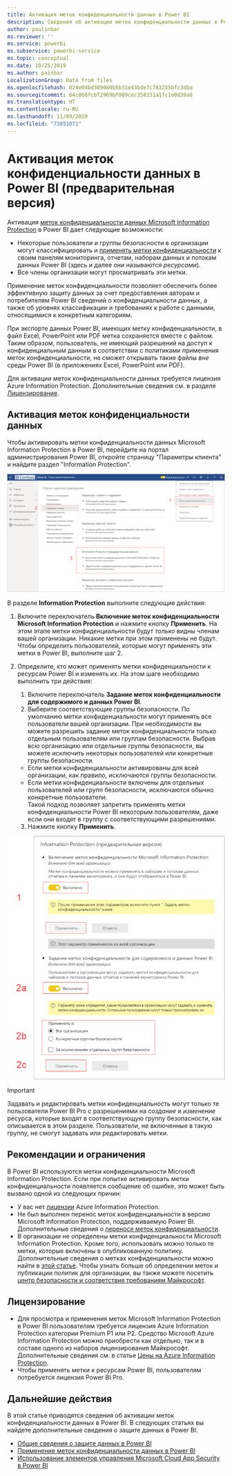 ```yaml
---
title: Активация меток конфиденциальности данных в Power BI
description: Сведения об активации меток конфиденциальности данных в Power BI
author: paulinbar
ms.reviewer: ''
ms.service: powerbi
ms.subservice: powerbi-service
ms.topic: conceptual
ms.date: 10/25/2019
ms.author: painbar
LocalizationGroup: Data from files
ms.openlocfilehash: 024e04bd309080b5b31e43bde7c783255bfc3dba
ms.sourcegitcommit: 64c860fcbf2969bf089cec358331a1fc1e0d39a8
ms.translationtype: HT
ms.contentlocale: ru-RU
ms.lasthandoff: 11/09/2019
ms.locfileid: "73851071"
---
```

# <a name="enable-data-sensitivity-labels-in-power-bi-preview"></a>Активация меток конфиденциальности данных в Power BI (предварительная версия)

Активация [меток конфиденциальности данных Microsoft Information Protection](https://docs.microsoft.com/microsoft-365/compliance/sensitivity-labels) в Power BI дает следующие возможности:

* Некоторые пользователи и группы безопасности в организации могут классифицировать и [применять метки конфиденциальности](../designer/service-security-apply-data-sensitivity-labels.md) к своим панелям мониторинга, отчетам, наборам данных и потокам данных Power BI (здесь и далее они называются *ресурсами*).
* Все члены организации могут просматривать эти метки.

Применение меток конфиденциальности позволяет обеспечить более эффективную защиту данных за счет предоставления авторам и потребителям Power BI сведений о конфиденциальности данных, а также об уровнях классификации и требованиях к работе с данными, относящимися к конкретным категориям.

При экспорте данных Power BI, имеющих метку конфиденциальности, в файл Excel, PowerPoint или PDF метка сохраняется вместе с файлом. Таким образом, пользователь, не имеющий разрешений на доступ к конфиденциальным данным в соответствии с политиками применения меток конфиденциальности, не сможет открывать такие файлы *вне* среды Power BI (в приложениях Excel, PowerPoint или PDF).

Для активации меток конфиденциальности данных требуется лицензия Azure Information Protection. Дополнительные сведения см. в разделе [Лицензирование](#licensing).

## <a name="enable-data-sensitivity-labels"></a>Активация меток конфиденциальности данных

Чтобы активировать метки конфиденциальности данных Microsoft Information Protection в Power BI, перейдите на портал администрирования Power BI, откройте страницу "Параметры клиента" и найдите раздел "Information Protection".

![Поиск раздела "Information Protection"](media/service-security-enable-data-sensitivity-labels/enable-data-sensitivity-labels-01.png)

В разделе **Information Protection** выполните следующие действия:
1.  Включите переключатель **Включение меток конфиденциальности Microsoft Information Protection** и нажмите кнопку **Применить**. На этом этапе метки конфиденциальности будут *только* видны членам вашей организации. Никакие метки при этом применены не будут. Чтобы определить пользователей, которые могут применять эти метки в Power BI, выполните шаг 2.
2.  Определите, кто может применять метки конфиденциальности к ресурсам Power BI и изменять их. На этом шаге необходимо выполнить три действия:
    1.  Включите переключатель **Задание меток конфиденциальности для содержимого и данных Power BI**.
    2.  Выберите соответствующие группы безопасности. По умолчанию метки конфиденциальности могут применять все пользователи вашей организации. При необходимости вы можете разрешить задание меток конфиденциальности только отдельным пользователям или группам безопасности. Выбрав всю организацию или отдельные группы безопасности, вы можете исключить некоторых пользователей или конкретные группы безопасности.
    * Если метки конфиденциальности активированы для всей организации, как правило, исключаются группы безопасности.
    * Если метки конфиденциальности включены для отдельных пользователей или групп безопасности, исключаются обычно конкретные пользователи.  
    Такой подход позволяет запретить применять метки конфиденциальности Power BI некоторым пользователям, даже если они входят в группу с соответствующими разрешениями.
    
    3. Нажмите кнопку **Применить**.

![Активация меток конфиденциальности](media/service-security-enable-data-sensitivity-labels/enable-data-sensitivity-labels-02.png)

> [!IMPORTANT]
> Задавать и редактировать метки конфиденциальность могут только те пользователи Power BI Pro с разрешениями на *создание* и *изменение* ресурса, которые входят в соответствующую группу безопасности, как описывается в этом разделе. Пользователи, не включенные в такую группу, не смогут задавать или редактировать метки. 


## <a name="considerations-and-limitations"></a>Рекомендации и ограничения

В Power BI используются метки конфиденциальности Microsoft Information Protection. Если при попытке активировать метки конфиденциальности появляется сообщение об ошибке, это может быть вызвано одной из следующих причин:

* У вас нет [лицензии](#licensing) Azure Information Protection.
* Не был выполнен перенос меток конфиденциальности в версию Microsoft Information Protection, поддерживаемую Power BI. Дополнительные сведения о [переносе меток конфиденциальности](https://docs.microsoft.com/azure/information-protection/configure-policy-migrate-labels).
* В организации не определены метки конфиденциальности Microsoft Information Protection. Кроме того, использовать можно только те метки, которые включены в опубликованную политику. Дополнительные сведения о метках конфиденциальности можно найти в [этой статье](https://docs.microsoft.com/Office365/SecurityCompliance/sensitivity-labels). Чтобы узнать больше об определении меток и публикации политик для организации, вы также можете посетить [центр безопасности и соответствия требованиям Майкрософт](https://sip.protection.office.com/sensitivity?flight=EnableMIPLabels).

## <a name="licensing"></a>Лицензирование

* Для просмотра и применения меток Microsoft Information Protection в Power BI пользователям требуется лицензия Azure Information Protection категории Premium P1 или P2. Средство Microsoft Azure Information Protection можно приобрести как отдельно, так и в составе одного из наборов лицензирования Майкрософт. Дополнительные сведения см. в статье [Цены на Azure Information Protection](https://azure.microsoft.com/pricing/details/information-protection/).
* Чтобы применять метки к ресурсам Power BI, пользователям потребуется лицензия Power BI Pro.


## <a name="next-steps"></a>Дальнейшие действия

В этой статье приводятся сведения об активации меток конфиденциальности данных в Power BI. В следующих статьях вы найдете дополнительные сведения о защите данных в Power BI. 

* [Общие сведения о защите данных в Power BI](service-security-data-protection-overview.md)
* [Применение меток конфиденциальности данных в Power BI](../designer/service-security-apply-data-sensitivity-labels.md)
* [Использование элементов управления Microsoft Cloud App Security в Power BI](service-security-using-microsoft-cloud-app-security-controls.md)